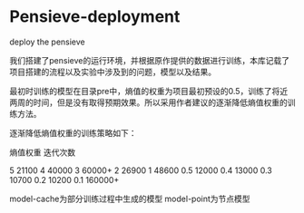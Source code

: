 # Pensieve-deployment
deploy the pensieve 

我们搭建了pensieve的运行环境，并根据原作提供的数据进行训练，本库记载了项目搭建的流程以及实验中涉及到的问题，模型以及结果。

最初时训练的模型在目录pre中，熵值的权重为项目最初预设的0.5，训练了将近两周的时间，但是没有取得预期效果。所以采用作者建议的逐渐降低熵值权重的训练方法。

逐渐降低熵值权重的训练策略如下：

   熵值权重   迭代次数
   
   5         21100
   4         40000
   3         60000+
   2         26900
   1         48600
   0.5       12000
   0.4       13000
   0.3       10700
   0.2       10200
   0.1       160000+


   model-cache为部分训练过程中生成的模型
   model-point为节点模型   
